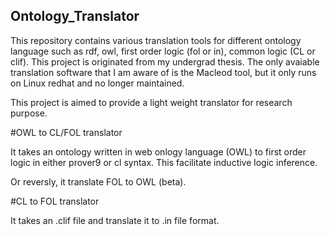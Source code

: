## Ontology_Translator
This repository contains various translation tools for different ontology language such as rdf, owl, first order logic (fol or in), common logic (CL or clif). This project is originated from my undergrad thesis. The only avaiable translation software that I am aware of is the Macleod tool, but it only runs on Linux redhat and no longer maintained. 

This project is aimed to provide a light weight translator for research purpose.

#OWL to CL/FOL translator

It takes an ontology written in web onlogy language (OWL) to first order logic in either prover9 or cl syntax. This facilitate 
inductive logic inference.

Or reversly, it translate FOL to OWL (beta). 

#CL to FOL translator

It takes an .clif file and translate it to .in file format.